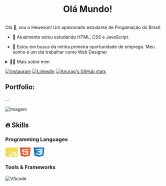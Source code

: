 <!--título-->
<div id="user-content-toc">
  <ul align="center">
    <summary><h1 style="display: inline-block">Olá Mundo!</h1></summary>
</div>

<!-- Presentation -->
<p>
Olá 👋, sou o Heweson! Um apaixonado estudante de Progamação do Brasil.

- 🌱 Atualmente estou estudando HTML, CSS e JavaScript. 
  
- 🔭 Estou em busca da minha primeira oportunidade de emprego. Meu sonho é um dia trabalhar como Web Designer
</p>


<!-- Menu suspenso -->
<details>
  <summary>👨‍💻 Mais sobre mim</summary>
  - 💬Tenho 27 anos, atualmente moro no Brasil. Ainda não tenho experiência na área de TI mas tenho algumas habilidades importantes como criatividade, comunicação, marketing, capacidade analítica, gestão de comunidades e mídias sociais.

  - ⚡Gosto de ler, seja um bom livro, mangá ou quadrinhos, além de assistir filmes, séries e jogar! Acredito que nossos interesses pessoais contribuem para uma percepção mais apurada das coisas e para a resolução de problemas. \o/
</details>

<!-- Links -->
[![Instagram](https://img.shields.io/badge/Instagram-E4405F?style=for-the-badge&logo=instagram&logoColor=white)](https://www.instagram.com/hewesonn/)
[![LinkedIn](https://img.shields.io/badge/LinkedIn-0077B5?style=for-the-badge&logo=linkedin&logoColor=white)](https://www.linkedin.com/in/heweson-thalys-803175269/)
[![Anurag's GitHub stats](https://github-readme-stats.vercel.app/api?username=Hewesonn)](https://github.com/Hewesonn/github-readme-stats)

<!-- Portfolio -->
## Portfolio:
...

<!-- GIF -->
<p align="left">
  <img align="center" src="https://github.com/VariableBee/VariableBee/assets/77739311/4e9f41af-6b57-49a7-b15a-74322e96b4d7" alt="Imagem">
</p>

## 🔥 Skills
<!-- Skills: Linguagens de Programação -->
  <div style="flex-basis: 48%;">
    <h3>Programming Languages</h3>
    <img align="center" alt="Js" height="30" width="40" src="https://raw.githubusercontent.com/devicons/devicon/master/icons/javascript/javascript-plain.svg">
    <img align="center" alt="HTML" height="30" width="40" src="https://raw.githubusercontent.com/devicons/devicon/master/icons/html5/html5-original.svg">
    <img align="center" alt="CSS" height="30" width="40" src="https://raw.githubusercontent.com/devicons/devicon/master/icons/css3/css3-original.svg">
  </div>
 
  <!-- Skills: Ferramentas e Estruturas -->
  <div style="flex-basis: 48%;">
    <h3>Tools & Frameworks</h3>
    <img align="center" alt="VScode" height="30" width="40" src="https://cdn.jsdelivr.net/gh/devicons/devicon/icons/vscode/vscode-original.svg">
  </div>
  
  
